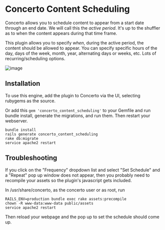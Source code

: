 # Concerto Content Scheduling

Concerto allows you to schedule content to appear from a start date through an end date.  We will call this the _active period_.  It's up to the shuffler as to when the content appears during that time frame.

This plugin allows you to specify _when_, during the active period, the content should be allowed to appear.  You can specify specific hours of the day, days of the week, month, year, alternating days or weeks, etc.  Lots of recurring/scheduling options.

![image](https://cloud.githubusercontent.com/assets/473165/23325570/d843e302-faa2-11e6-9fd4-911d12d7b405.png)

## Installation

To use this engine, add the plugin to Concerto via the UI, selecting rubygems as the source.

Or add this `gem 'concerto_content_scheduling'` to your Gemfile and run bundle install, generate the migrations, and run them. Then restart your webserver.
```
bundle install
rails generate concerto_content_scheduling
rake db:migrate
service apache2 restart
```

## Troubleshooting

If you click on the "Frequency" dropdown list and select "Set Schedule" and a "Repeat" pop up window does not appear, then you probably need to recompile your assets so the plugin's javascript gets included.

In /usr/share/concerto, as the concerto user or as root, run
```
RAILS_ENV=production bundle exec rake assets:precompile
chown -R www-data:www-data public/assets
service apache2 restart
```

Then reload your webpage and the pop up to set the schedule should come up.
